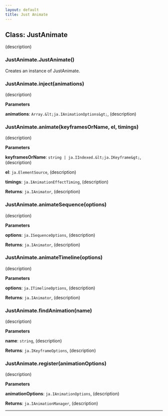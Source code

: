 ```yaml
---
layout: default
title: Just Animate
---
```



## Class: JustAnimate
(description)

### JustAnimate.JustAnimate() 

Creates an instance of JustAnimate.


### JustAnimate.inject(animations) 

(description)

**Parameters**

**animations**: `Array.&lt;ja.IAnimationOptions&gt;`, (description)


### JustAnimate.animate(keyframesOrName, el, timings) 

(description)

**Parameters**

**keyframesOrName**: `string | ja.IIndexed.&lt;ja.IKeyframe&gt;`, (description)

**el**: `ja.ElementSource`, (description)

**timings**: `ja.IAnimationEffectTiming`, (description)

**Returns**: `ja.IAnimator`, (description)

### JustAnimate.animateSequence(options) 

(description)

**Parameters**

**options**: `ja.ISequenceOptions`, (description)

**Returns**: `ja.IAnimator`, (description)

### JustAnimate.animateTimeline(options) 

(description)

**Parameters**

**options**: `ja.ITimelineOptions`, (description)

**Returns**: `ja.IAnimator`, (description)

### JustAnimate.findAnimation(name) 

(description)

**Parameters**

**name**: `string`, (description)

**Returns**: `ja.IKeyframeOptions`, (description)

### JustAnimate.register(animationOptions) 

(description)

**Parameters**

**animationOptions**: `ja.IAnimationOptions`, (description)

**Returns**: `ja.IAnimationManager`, (description)



* * *










